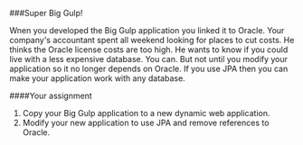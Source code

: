 ###Super Big Gulp!

Wnen you developed the Big Gulp application you linked it to Oracle. Your company's accountant spent all weekend looking for places to cut costs. He thinks the Oracle license costs are too high. He wants to know if you could live with a less expensive database. You can. But not until you modify your application so it no longer depends on Oracle. If you use JPA then you can make your application work with any database.

####Your assignment
1. Copy your Big Gulp application to a new dynamic web application.
2. Modify your new application to use JPA and remove references to Oracle.


